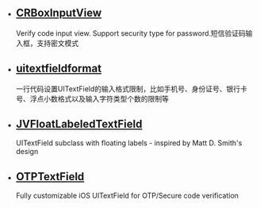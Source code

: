 
 * ## [CRBoxInputView](https://github.com/CRAnimation/CRBoxInputView)   
   Verify code input view. Support security type for password.短信验证码输入框，支持密文模式
   
  

* ## [uitextfieldformat](https://github.com/ashen-zhao/uitextfieldformat)
  一行代码设置UITextField的输入格式限制，比如手机号、身份证号、银行卡号、浮点小数格式以及输入字符类型个数的限制等
  
 * ## [JVFloatLabeledTextField](https://github.com/jverdi/JVFloatLabeledTextField)
   UITextField subclass with floating labels - inspired by Matt D. Smith's design
   
 * ## [OTPTextField](https://github.com/kfit-dev/OTPTextField)
   Fully customizable iOS UITextField for OTP/Secure code verification
   
 

